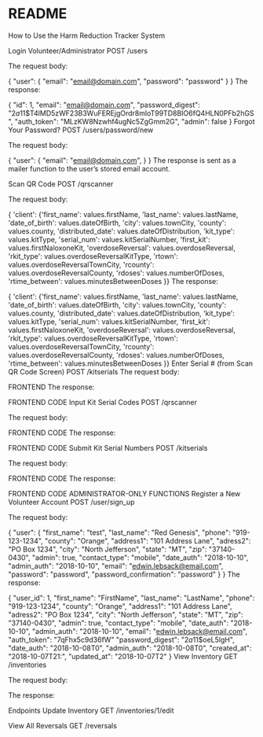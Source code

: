 # README

How to Use the Harm Reduction Tracker System

Login Volunteer/Administrator
POST /users

The request body:

{
	"user":
		{
        "email": "email@domain.com",
        "password": "password"
    	}
}
The response:

{
    "id": 1,
    "email": "email@domain.com",
    "password_digest": "$2a$11$T4lMD5zWF23B3WuFEREjgOrdr8mloT99TD8BIO6fQ4HLN0PFb2hGS",
    "auth_token": "MLzKW8Nzwhf4ugNc5ZgGmm2G",
    "admin": false
}
Forgot Your Password?
POST /users/password/new

The request body:

{
	"user":
		{
        "email": "email@domain.com",
    	}
}
The response is sent as a mailer function to the user’s stored email account.

Scan QR Code
POST /qrscanner

The request body:

{
            'client': {'first_name': values.firstName,
              'last_name': values.lastName,
              'date_of_birth': values.dateOfBirth,
              'city': values.townCity,
              'county': values.county,
              'distributed_date': values.dateOfDistribution,
              'kit_type': values.kitType,
              'serial_num': values.kitSerialNumber,
              'first_kit': values.firstNaloxoneKit,
              'overdoseReversal': values.overdoseReversal,
              'rkit_type': values.overdoseReversalKitType,
              'rtown': values.overdoseReversalTownCity,
              'rcounty': values.overdoseReversalCounty,
              'rdoses': values.numberOfDoses,
              'rtime_between': values.minutesBetweenDoses }}
The response:

{
            'client': {'first_name': values.firstName,
              'last_name': values.lastName,
              'date_of_birth': values.dateOfBirth,
              'city': values.townCity,
              'county': values.county,
              'distributed_date': values.dateOfDistribution,
              'kit_type': values.kitType,
              'serial_num': values.kitSerialNumber,
              'first_kit': values.firstNaloxoneKit,
              'overdoseReversal': values.overdoseReversal,
              'rkit_type': values.overdoseReversalKitType,
              'rtown': values.overdoseReversalTownCity,
              'rcounty': values.overdoseReversalCounty,
              'rdoses': values.numberOfDoses,
              'rtime_between': values.minutesBetweenDoses }}
Enter Serial # (from Scan QR Code Screen)
POST /kitserials
The request body:

FRONTEND
The response:

FRONTEND CODE
Input Kit Serial Codes
POST /qrscanner

The request body:

FRONTEND CODE
The response:

FRONTEND CODE
Submit Kit Serial Numbers
POST /kitserials

The request body:

FRONTEND CODE
The response:

FRONTEND CODE
ADMINISTRATOR-ONLY FUNCTIONS
Register a New Volunteer Account
POST /user/sign_up

The request body:

{
	"user":
		{
        "first_name": "test",
        "last_name": "Red Genesis",
        "phone": "919-123-1234",
        "county": "Orange",
        "address1": "101 Address Lane",
        "adress2": "PO Box 1234",
        "city": "North Jefferson",
        "state": "MT",
        "zip": "37140-0430",
        "admin": true,
        "contact_type": "mobile",
        "date_auth": "2018-10-10",
        "admin_auth": "2018-10-10",
        "email": "edwin.lebsack@email.com",
        "password": "password",
        "password_confirmation": "password"
    	}
}
The response:

{
        "user_id": 1,
        "first_name": "FirstName",
        "last_name": "LastName",
        "phone": "919-123-1234",
        "county": "Orange",
        "address1": "101 Address Lane",
        "adress2": "PO Box 1234",
        "city": "North Jefferson",
        "state": "MT",
        "zip": "37140-0430",
        "admin": true,
        "contact_type": "mobile",
        "date_auth": "2018-10-10",
        "admin_auth": "2018-10-10",
        "email": "edwin.lebsack@email.com",
        "auth_token": "7qFhx5c9d36fW"
        "password_digest": "$2a$11$oeL5lgH",
        "date_auth": "2018-10-08T0",
        "admin_auth": "2018-10-08T0",
        "created_at": "2018-10-07T21:",
        "updated_at": "2018-10-07T2"
}
View Inventory
GET /inventories

The request body:


The response:


Endpoints
Update Inventory
GET /inventories/1/edit

View All Reversals
GET /reversals
